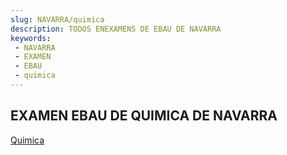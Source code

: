 ```yaml
---
slug: NAVARRA/quimica
description: TODOS ENEXAMENS DE EBAU DE NAVARRA
keywords:
 - NAVARRA
 - EXAMEN
 - EBAU
 - quimica
---
```

## EXAMEN EBAU DE QUIMICA DE NAVARRA
[Quimica](https://drive.google.com/drive/folders/1v4g8Ofu-BDb4aotyKEyZ-9oPtGvupIw9?usp=sharing)